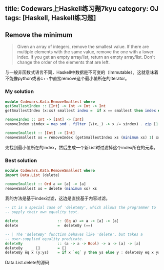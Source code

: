 title: Codewars上Haskell练习题7kyu
category: OJ
tags: [Haskell, Haskell练习题]
---
## Remove the minimum
>Given an array of integers, remove the smallest value. If there are multiple elements with the same value, remove the one with a lower index. If you get an empty array/list, return an empty array/list.
Don't change the order of the elements that are left.

与一般非函数式语言不同，Haskell中数据是不可变的（Immutable），这就意味着不能像python或者c++中直接remove这个最小值所在的iterator。
<!-- more -->

### My solution
``` Haskell
module Codewars.Kata.RemoveSmallest where
getSmallestIndex :: [Int] -> Int -> Int -> Int
getSmallestIndex (x:xs) smallest index =  if x == smallest then index else getSmallestIndex xs smallest (index+1)

removeIndex :: Int -> [Int] -> [Int]
removeIndex sindex = map snd . filter (\(x,_) -> x /= sindex) . zip [1..]

removeSmallest :: [Int] -> [Int]
removeSmallest xs = removeIndex (getSmallestIndex xs (minimum xs) 1) xs
```
先找到最小值所在的index，然后生成一个新List时过滤掉这个index所在的元素。

### Best solution
``` Haskell
module Codewars.Kata.RemoveSmallest where
import Data.List (delete)

removeSmallest :: Ord a => [a] -> [a]
removeSmallest xs = delete (minimum xs) xs
```
我的方法是基于index过滤，这边是直接基于内容过滤。
``` Haskell
-- It is a special case of 'deleteBy', which allows the programmer to
-- supply their own equality test.

delete                  :: (Eq a) => a -> [a] -> [a]
delete                  =  deleteBy (==)

-- | The 'deleteBy' function behaves like 'delete', but takes a
-- user-supplied equality predicate.
deleteBy                :: (a -> a -> Bool) -> a -> [a] -> [a]
deleteBy _  _ []        = []
deleteBy eq x (y:ys)    = if x `eq` y then ys else y : deleteBy eq x ys
```
Data.List.delete的源码

